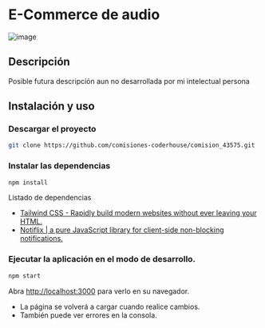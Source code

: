 # E-Commerce de audio

![image](readme/preview.gif)

## Descripción

Posible futura descripción aun no desarrollada por mi intelectual persona

## Instalación y uso

### Descargar el proyecto

```bash
git clone https://github.com/comisiones-coderhouse/comision_43575.git
```

### Instalar las dependencias

```bash
npm install
```
Listado de dependencias
- [Tailwind CSS - Rapidly build modern websites without ever leaving your HTML.](https://tailwindcss.com/)
- [Notiflix | a pure JavaScript library for client-side non-blocking notifications.](https://notiflix.github.io/)

### Ejecutar la aplicación en el modo de desarrollo.

```bash
npm start
```

Abra [http://localhost:3000](http://localhost:3000) para verlo en su navegador.
* La página se volverá a cargar cuando realice cambios.
* También puede ver errores en la consola.